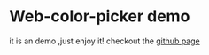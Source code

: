 # Web-color-picker demo

it is an demo ,just enjoy it! checkout the [github page](https://anderlaw.github.io/color-picker-demo/)
